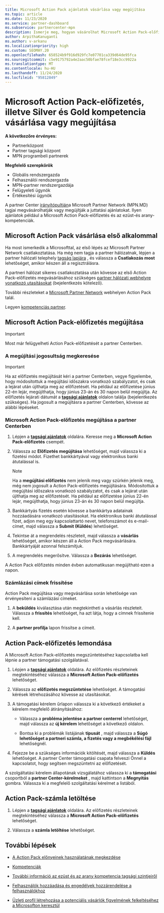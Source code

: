 ```yaml
---
title: Microsoft Action Pack ajánlatok vásárlása vagy megújítása
ms.topic: article
ms.date: 11/23/2020
ms.service: partner-dashboard
ms.subservice: partnercenter-mpn
description: Ismerje meg, hogyan vásárolhat Microsoft Action Pack-előfizetést, és hogyan kezdheti el Action Pack előnyeit. Azt is megtudhatja, hogyan újíthatja meg, vonhatja vissza, tekintheti meg a számlát, és így tovább.
author: ArpithaKanuganti
ms.author: v-arkanu
ms.localizationpriority: high
ms.custom: SEOMAY.20
ms.openlocfilehash: 658524b9f916d929fc7e07701ca339d64de95fca
ms.sourcegitcommit: c5e9175792a4e2aac50bfae78fcef18e3cc9922a
ms.translationtype: MT
ms.contentlocale: hu-HU
ms.lasthandoff: 11/24/2020
ms.locfileid: "95812849"
---
```

# <a name="buy-or-renew-a-microsoft-action-pack-subscription-or-silver-and-gold-competencies"></a>Microsoft Action Pack-előfizetés, illetve Silver és Gold kompetencia vásárlása vagy megújítása

**A következőre érvényes:**

- Partnerközpont
- Partner tagsági központ
- MPN programbeli partnerek

**Megfelelő szerepkörök**

- Globális rendszergazda
- Felhasználói rendszergazda
- MPN-partner rendszergazdája
- Felügyeleti ügynök
- Értékesítési ügynök

A partner Center [irányítópultján](https://partner.microsoft.com/dashboard)a Microsoft Partner Network (MPN.MD) tagjai megvásárolhatják vagy megújítják a juttatási ajánlatokat. Ilyen ajánlatok például a Microsoft Action Pack-előfizetés és az ezüst-és arany-kompetenciák.

## <a name="buy-microsoft-action-pack-for-the-first-time"></a>Microsoft Action Pack vásárlása első alkalommal

Ha most ismerkedik a Microsofttal, az első lépés az Microsoft Partner Network csatlakoztatása. Ha még nem tagja a partner hálózatnak, lépjen a partner hálózati telephely [tagság lapjára](https://partner.microsoft.com/membership) , és válassza a **Csatlakozás most** lehetőséget, amikor készen áll a regisztrálásra. 

A partneri hálózat sikeres csatlakoztatása után kövesse az első Action Pack-előfizetés megvásárlásához szükséges [partner hálózati webhelyre vonatkozó utasításokat](https://partner.microsoft.com/membership/action-pack) (bejelentkezés kötelező). 

További részleteket a [Microsoft Partner Network](https://partner.microsoft.com/membership/internal-use-software#simple-tab-content-3) webhelyen Action Pack talál.

Legyen [kompetenciás partner](https://partner.microsoft.com/membership/competencies). 

## <a name="renew-a-microsoft-action-pack-subscription"></a>Microsoft Action Pack-előfizetés megújítása

>[!IMPORTANT]
>Most már felügyelheti Action Pack-előfizetését a partner Centerben.

### <a name="check-your-renewal-eligibility"></a>A megújítási jogosultság megkeresése

>[!IMPORTANT]
>Ha az előfizetés megújítását kéri a partner Centerben, vegye figyelembe, hogy módosítottuk a megújítási időszakra vonatkozó szabályzatot, és csak a lejárat után újíthatja meg az előfizetését. Ha például az előfizetése június 22-én lejár, megújíthatja, hogy június 23-án és 30 napon belül megújítja.
>Az előfizetés lejárati dátumát a [**tagsági ajánlatok**](https://partnercenter.microsoft.com/pcv/partnership/offers) oldalon találja (bejelentkezés szükséges). Ha jogosult a megújításra a partner Centerben, kövesse az alábbi lépéseket.  

### <a name="to-renew-a-microsoft-action-pack-subscription-in-the-partner-center"></a>Microsoft Action Pack-előfizetés megújítása a partner Centerben

1. Lépjen a [**tagsági ajánlatok**](https://partnercenter.microsoft.com/pcv/partnership/offers) oldalára. Keresse meg a **Microsoft Action Pack-előfizetés** csempét.  

2. Válassza az **Előfizetés megújítása** lehetőséget, majd válassza ki a fizetési módot. Fizethet bankkártyával vagy elektronikus banki átutalással is.

    >[!NOTE]
    >Ha a **megújítási előfizetés** nem jelenik meg vagy szürkén jelenik meg, még nem jogosult a Action Pack-előfizetés megújítására. Módosítottuk a megújítási időszakra vonatkozó szabályzatot, és csak a lejárat után újíthatja meg az előfizetését. Ha például az előfizetése június 22-én lejár, megújíthatja, hogy június 23-án és 30 napon belül megújítja.  

3. Bankkártyás fizetés esetén kövesse a bankkártya adatainak hozzáadására vonatkozó utasításokat. Ha elektronikus banki átutalással fizet, adjon meg egy kapcsolattartó nevet, telefonszámot és e-mail-címet, majd válassza a **Submit (Küldés**) lehetőséget.

4. Tekintse át a megrendelés részleteit, majd válassza a **vásárlás** lehetőséget, amikor készen áll a Action Pack megvásárlására. Bankkártyáját azonnal felszámítjuk.

5. A megrendelés megerősítve. Válassza a **Bezárás** lehetőséget.

A Action Pack előfizetés minden évben automatikusan megújítható ezen a napon.

### <a name="update-your-bill-to-address"></a>Számlázási címek frissítése

Action Pack megújítása vagy megvásárlása során lehetősége van érvényesíteni a számlázási címeket.

 1. A **beküldés** kiválasztása után megtekintheti a vásárlás részleteit. Válassza a **frissítés** lehetőséget, ha azt látja, hogy a címnek frissítenie kell.
  
 1. A **partner profilja** lapon frissítse a címeit.

## <a name="cancel-your-action-pack-subscription"></a>Action Pack-előfizetés lemondása

A Microsoft Action Pack-előfizetés megszüntetéséhez kapcsolatba kell lépnie a partner támogatási szolgálatával.

1. Lépjen a [**tagsági ajánlatok**](https://partnercenter.microsoft.com/pcv/partnership/offers) oldalára. Az előfizetés részleteinek megtekintéséhez válassza a **Microsoft Action Pack-előfizetés** lehetőséget. 

3. Válassza az **előfizetés megszüntetése** lehetőséget. A támogatási kérések létrehozásához kövesse az utasításokat. 

4. A támogatási kérelem űrlapon válassza ki a következő értékeket a kérelem megfelelő átirányításához:

    -  Válassza a **probléma jelentése a partner centerrel** lehetőséget, majd válassza az **új kérelem** lehetőséget a következő oldalon.

    -  Bontsa ki a problémák listájának **típusát** , majd válassza a **Súgó lehetőséget a partneri számla, a fizetés vagy a megbékélési fájl** lehetőségnél. 

5. Fejezze be a szükséges információk kitöltését, majd válassza a **Küldés** lehetőséget. A partner Center támogatási csapata felveszi Önnel a kapcsolatot, hogy segítsen megszüntetni az előfizetését.

A szolgáltatási kérelem állapotának vizsgálatához válassza ki a **támogatási** csoportból a **partner Center-kérelmeket** , majd kattintson a **Megnyitás** gombra. Válassza ki a megfelelő szolgáltatási kérelmet a listából.  

## <a name="download-your-action-pack-invoice"></a>Action Pack-számla letöltése

1. Lépjen a [**tagsági ajánlatok**](https://partnercenter.microsoft.com/pcv/partnership/offers) oldalára. Az előfizetés részleteinek megtekintéséhez válassza a **Microsoft Action Pack-előfizetés** lehetőséget. 

3. Válassza a **számla letöltése** lehetőséget.
 
## <a name="next-steps"></a>További lépések

-   [A Action Pack előnyeinek használatának megkezdése](manage-your-partner-network-benefits.md)

-   [Kompetenciák](learn-about-competencies.md)

-   [További információ az ezüst és az arany kompetencia tagsági szintjeiről](https://partner.microsoft.com/membership/internal-use-software#simple-tab-content-2)

-   [Felhasználók hozzáadása és engedélyek hozzárendelése a felhasználókhoz](create-user-accounts-and-set-permissions.md)

-   [Üzleti profil létrehozása a potenciális vásárlók figyelmének felkeltéséhez a Microsofton keresztül](create-a-marketing-profile.md)



